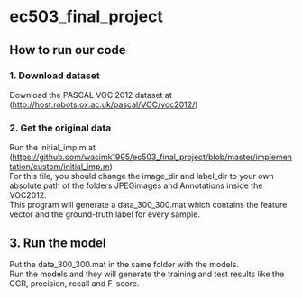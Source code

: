 # ec503_final_project
## How to run our code
### 1. Download dataset
Download the PASCAL VOC 2012 dataset at (http://host.robots.ox.ac.uk/pascal/VOC/voc2012/)<br />
### 2. Get the original data
Run the initial_imp.m at (https://github.com/wasimk1995/ec503_final_project/blob/master/implementation/custom/initial_imp.m)<br />
For this file, you should change the image_dir and label_dir to your own absolute path of the folders JPEGimages and Annotations inside the VOC2012.<br />
This program will generate a data_300_300.mat which contains the feature vector and the ground-truth label for every sample.
## 3. Run the model
Put the data_300_300.mat in the same folder with the models.<br />
Run the models and they will generate the training and test results like the CCR, precision, recall and F-score.
